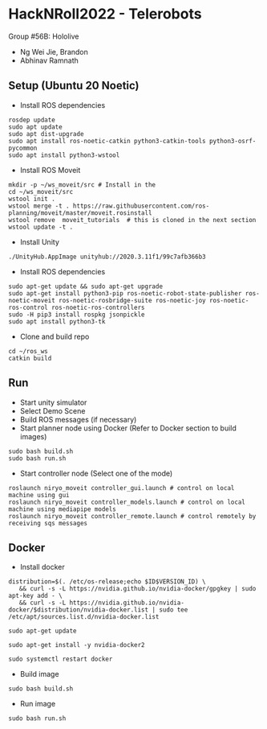 # HackNRoll2022 - Telerobots

Group #56B: Hololive
- Ng Wei Jie, Brandon 
- Abhinav Ramnath

## Setup (Ubuntu 20 Noetic)
- Install ROS dependencies
```
rosdep update
sudo apt update
sudo apt dist-upgrade
sudo apt install ros-noetic-catkin python3-catkin-tools python3-osrf-pycommon
sudo apt install python3-wstool
```
- Install ROS Moveit
```
mkdir -p ~/ws_moveit/src # Install in the
cd ~/ws_moveit/src
wstool init .
wstool merge -t . https://raw.githubusercontent.com/ros-planning/moveit/master/moveit.rosinstall
wstool remove  moveit_tutorials  # this is cloned in the next section
wstool update -t .
```
- Install Unity
```
./UnityHub.AppImage unityhub://2020.3.11f1/99c7afb366b3
```
- Install ROS dependencies
```
sudo apt-get update && sudo apt-get upgrade
sudo apt-get install python3-pip ros-noetic-robot-state-publisher ros-noetic-moveit ros-noetic-rosbridge-suite ros-noetic-joy ros-noetic-ros-control ros-noetic-ros-controllers
sudo -H pip3 install rospkg jsonpickle
sudo apt install python3-tk
```
- Clone and build repo
```
cd ~/ros_ws
catkin build
```

## Run
- Start unity simulator
- Select Demo Scene
- Build ROS messages (if necessary)
- Start planner node using Docker (Refer to Docker section to build images)
```
sudo bash build.sh
sudo bash run.sh
```
- Start controller node (Select one of the mode)
```
roslaunch niryo_moveit controller_gui.launch # control on local machine using gui
roslaunch niryo_moveit controller_models.launch # control on local machine using mediapipe models
roslaunch niryo_moveit controller_remote.launch # control remotely by receiving sqs messages
```

## Docker
- Install docker
```
distribution=$(. /etc/os-release;echo $ID$VERSION_ID) \
   && curl -s -L https://nvidia.github.io/nvidia-docker/gpgkey | sudo apt-key add - \
   && curl -s -L https://nvidia.github.io/nvidia-docker/$distribution/nvidia-docker.list | sudo tee /etc/apt/sources.list.d/nvidia-docker.list
```
```
sudo apt-get update
```
```
sudo apt-get install -y nvidia-docker2
```
```
sudo systemctl restart docker
```
- Build image
```
sudo bash build.sh
```
- Run image
```
sudo bash run.sh
```